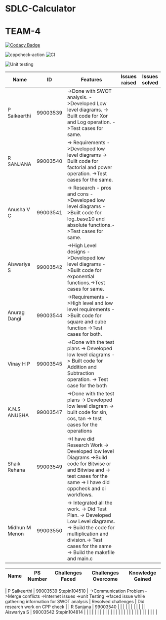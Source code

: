 # SDLC-Calculator
# TEAM-4

[![Codacy Badge](https://api.codacy.com/project/badge/Grade/3b20c7c3ec7f4734b42cc0d04dcf3fb2)](https://app.codacy.com/manual/99003550/SDLC-Calculator?utm_source=github.com&utm_medium=referral&utm_content=99003550/SDLC-Calculator&utm_campaign=Badge_Grade_Dashboard)


![cppcheck-action](https://github.com/99003550/SDLC-Calculator/workflows/cppcheck-action/badge.svg)
![CI](https://github.com/99003550/SDLC-Calculator/workflows/CI/badge.svg)

![Unit testing](https://github.com/99003560/calculator/workflows/Unit%20testing/badge.svg)


| Name         | ID       | Features                                                                                                                            | Issues raised | Issues solved |
|--------------|----------|-------------------------------------------------------------------------------------------------------------------------------------|---------------|---------------|
| P Saikeerthi | 99003539 | ->Done with SWOT analysis.          ->Developed Low level diagrams. -> Built code for Xor and Log operation. ->Test cases for same. |               |               |
| R SANJANA             | 99003540         |  -> Requirements ->Developed low level diagrams  -> Built code for factorial and power operation. ->Test cases for the same.                                                                                                                               |               |              |
| Anusha V C             |  99003541        | -> Research - pros and cons ->Developed low level diagrams ->Built code for log_base10 and absolute functions.->Test cases for same.                                                                                                                                 |               |               |
| Aiswariya S          |99003542       | ->High Level designs ->Developed low level diagrams ->Built code for exponential functions.->Test cases for same.                                                                                                                      
| Anurag Dangi              |  99003544             | ->Requirements ->High level and low level requirements ->Built code for square and cube function ->Test cases for both.
| Vinay H P             |99003545          | ->Done with the test plans -> Developed low level diagrams -> Built code for Addition and Subtraction operation. -> Test case for the both                                                                                                                                 |               |               |
| K.N.S ANUSHA             |99003547          |->Done with the test plans -> Developed low level diagram -> built code for sin, cos, tan -> test cases for the operations                                                                                                                                     |               |               |
|Shaik Rehana              |99003549          |->I have did Research Work -> Developed low level Diagrams ->Build code for Bitwise or and Bitwise and -> test cases for the same -> I have did cppcheck and ci workflows.                                                                                                                                     |               |               |
|Midhun M Menon | 99003550      | -> Integrated all the work. -> Did Test Plan. -> Developed Low Level diagrams. -> Build the code for multiplication and division.-> Test cases for the same -> Build the makefile and main.c | 

| Name         | PS Number             | Challenges Faced                                                                                                                       | Challenges Overcome | Knowledge Gained               |
|--------------|-----------------------|----------------------------------------------------------------------------------------------------------------------------------------|---------------------|--------------------------------|





| P Saikeerthi | 99003539 Stepin104510 | ->Communication Problem ->Merge conflicts ->Internet issues ->unit Testing ->faced issue while gathering information for SWOT analysis | Resolved challenges | Did research work on CPP check |
| R Sanjana    | 99003540              |                                                                                                                                        |                     |                                |
|              |                       |                                                                                                                                        |                     |                                |
| Aiswariya S  | 99003542 Stepin104814 |                                                                                                                                        |                     |                                |
|              |                       |                                                                                                                                        |                     |                                |
|              |                       |                                                                                                                                        |                     |                                |
|              |                       |                                                                                                                                        |                     |                                |
|              |                       |                                                                                                                                        |                     |                                |
